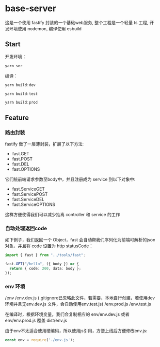 # base-server

这是一个使用 fastify 封装的一个基础web服务, 整个工程是一个轻量 ts 工程, 开发环境使用 nodemon, 编译使用 esbuild

## Start

开发环境：

```sh
yarn ser
```

编译：

```sh
yarn build:dev
```

```sh
yarn build:test
```

```sh
yarn build:prod
```


## Feature

### 路由封装

fastify 做了一层薄封装，扩展了以下方法:

- fast.GET
- fast.POST
- fast.DEL
- fast.OPTIONS

它们统前端请求参数至body中，并且注册成为 service 到以下对象中:

- fast.ServiceGET
- fast.ServicePOST
- fast.ServiceDEL
- fast.ServiceOPTIONS

这样方便使得我们可以减少抽离 controller 和 service 的工作

### 自动处理返回code

如下例子，我们返回一个 Object，fast 会自动帮我们序列化为前端可解析的json对象，并且将 code 设置为 http statusCode：

```ts
import { fast } from "../tools/fast";

fast.GET("/hello", ({ body }) => {
  return { code: 200, data: body };
});
```

### env 环境

/env
  /env.dev.js (.gitignore已忽略此文件，若需要，本地自行创建，若使用dev环境并且无env.dev.js 文件，会自动使用env.test.js)
  /env.prod.js
  /env.test.js

在编译时，根据环境变量，我们会复制相应的 env/env.dev.js 或者 env/env.prod.js 覆盖 dist/env.js


由于env不太适合使用硬编码，所以使用js引用，方便上线后方便修改env.js:
```js
const env = require('./env.js');
```